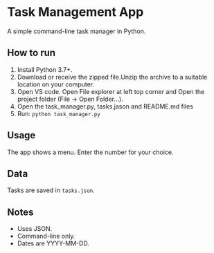 # Task Management App

A simple command-line task manager in Python.

## How to run

1. Install Python 3.7+.
2. Download or receive the zipped file.Unzip the archive to a suitable location on your computer.
3. Open VS code. Open File explorer at left top corner and Open the project folder (File -> Open Folder...).
4. Open the task_manager.py, tasks.jason and README.md files 
5. Run: `python task_manager.py`


## Usage

The app shows a menu. Enter the number for your choice.

## Data

Tasks are saved in `tasks.json`.

## Notes

* Uses JSON.
* Command-line only.
* Dates are YYYY-MM-DD.
